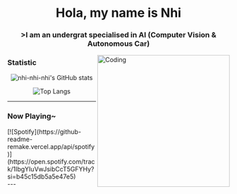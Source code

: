 <!--
**nhi-nhi-nhi/nhi-nhi-nhi** is a ✨ _special_ ✨ repository because its `README.md` (this file) appears on your GitHub profile.

Here are some ideas to get you started:

- 🔭 I’m currently working on ...
- 🌱 I’m currently learning ...
- 👯 I’m looking to collaborate on ...
- 🤔 I’m looking for help with ...
- 💬 Ask me about ...
- 📫 How to reach me: ...
- 😄 Pronouns: ...
- ⚡ Fun fact: ...
-->


<h1 align="center">Hola, my name is Nhi</h1>
<h3 align="center">>I am an undergrat specialised in AI (Computer Vision & Autonomous Car)</h3>
<img align="right" alt="Coding" width="300" src="https://media2.giphy.com/media/v1.Y2lkPTc5MGI3NjExazRyN2VvMXMwd3g3cDhycnB4ZTdvbTR5Mzk1bHVzbnY2ZzB0b3VwdSZlcD12MV9pbnRlcm5hbF9naWZfYnlfaWQmY3Q9Zw/lJNoBCvQYp7nq/giphy.webp">

<h3>Statistic</h3>

<p align="center">
    <img src="https://github-readme-stats.vercel.app/api?username=nhi-nhi-nhi&show_icons=true&theme=tokyonight&hide_border=true" alt="nhi-nhi-nhi's GitHub stats" />
</p>

<p align="center">
    <img src="https://github-readme-stats.vercel.app/api/top-langs/?username=nhi-nhi-nhi&layout=compact&theme=radical&hide_border=true" alt="Top Langs" />
</p>

---
<h3>Now Playing~</h3>
[![Spotify](https://github-readme-remake.vercel.app/api/spotify)](https://open.spotify.com/track/1IbgYIuVwJsibCcT5GFYHy?si=b45c15db5a5e47e5)
<br/>
---
